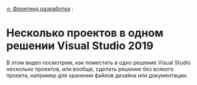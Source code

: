 ﻿[← Фронтенд разработка](/README.md)  :

# Несколько проектов в одном решении Visual Studio 2019

В этом видео посмотрим, как поместить в одно решение Visual Studio несколько проектов, или вообще, сделать решение без всякого проекта, например для хранения файлов дизайна или документации.

<!---
<p align="center">
   <a  href="https://youtu.be/..." target="_blank" title="Инструменты" >
       <img src="https://img.youtube.com/vi/.../mqdefault.jpg" width="320" height="180" alt="Фронтенд">
   </a>
</p>
-->

